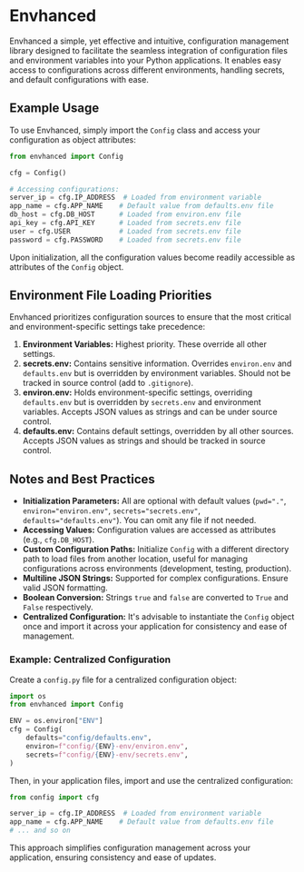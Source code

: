 # Envhanced

Envhanced a simple, yet effective and intuitive, configuration management library designed to facilitate the seamless integration of configuration files and environment variables into your Python applications. It enables easy access to configurations across different environments, handling secrets, and default configurations with ease.

## Example Usage

To use Envhanced, simply import the `Config` class and access your configuration as object attributes:

```python
from envhanced import Config

cfg = Config()

# Accessing configurations:
server_ip = cfg.IP_ADDRESS  # Loaded from environment variable
app_name = cfg.APP_NAME    # Default value from defaults.env file
db_host = cfg.DB_HOST      # Loaded from environ.env file
api_key = cfg.API_KEY      # Loaded from secrets.env file
user = cfg.USER            # Loaded from secrets.env file
password = cfg.PASSWORD    # Loaded from secrets.env file
```

Upon initialization, all the configuration values become readily accessible as attributes of the `Config` object.

## Environment File Loading Priorities

Envhanced prioritizes configuration sources to ensure that the most critical and environment-specific settings take precedence:

1. **Environment Variables:** Highest priority. These override all other settings.
2. **secrets.env:** Contains sensitive information. Overrides `environ.env` and `defaults.env` but is overridden by environment variables. Should not be tracked in source control (add to `.gitignore`).
3. **environ.env:** Holds environment-specific settings, overriding `defaults.env` but is overridden by `secrets.env` and environment variables. Accepts JSON values as strings and can be under source control.
4. **defaults.env:** Contains default settings, overridden by all other sources. Accepts JSON values as strings and should be tracked in source control.

## Notes and Best Practices

- **Initialization Parameters:** All are optional with default values (`pwd="."`, `environ="environ.env"`, `secrets="secrets.env"`, `defaults="defaults.env"`). You can omit any file if not needed.
- **Accessing Values:** Configuration values are accessed as attributes (e.g., `cfg.DB_HOST`).
- **Custom Configuration Paths:** Initialize `Config` with a different directory path to load files from another location, useful for managing configurations across environments (development, testing, production).
- **Multiline JSON Strings:** Supported for complex configurations. Ensure valid JSON formatting.
- **Boolean Conversion:** Strings `true` and `false` are converted to `True` and `False` respectively.
- **Centralized Configuration:** It's advisable to instantiate the `Config` object once and import it across your application for consistency and ease of management.

### Example: Centralized Configuration

Create a `config.py` file for a centralized configuration object:

```python
import os
from envhanced import Config

ENV = os.environ["ENV"]
cfg = Config(
    defaults="config/defaults.env",
    environ=f"config/{ENV}-env/environ.env",
    secrets=f"config/{ENV}-env/secrets.env",
)
```

Then, in your application files, import and use the centralized configuration:

```python
from config import cfg

server_ip = cfg.IP_ADDRESS  # Loaded from environment variable
app_name = cfg.APP_NAME    # Default value from defaults.env file
# ... and so on
```

This approach simplifies configuration management across your application, ensuring consistency and ease of updates.
